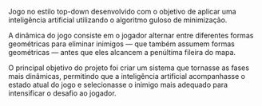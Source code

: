 Jogo no estilo top-down desenvolvido com o objetivo de aplicar uma inteligência artificial utilizando o algoritmo guloso de minimização.

A dinâmica do jogo consiste em o jogador alternar entre diferentes formas geométricas para eliminar inimigos — que também assumem formas geométricas — antes que eles alcancem a penúltima fileira do mapa.

O principal objetivo do projeto foi criar um sistema que tornasse as fases mais dinâmicas, permitindo que a inteligência artificial acompanhasse o estado atual do jogo e selecionasse o inimigo mais adequado para intensificar o desafio ao jogador.
